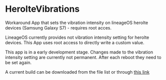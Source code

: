 # HerolteVibrations
Workaround App that sets the vibration intensity on lineageOS herolte devices (Samsung Galaxy S7) - requires root acces.

LineageOS currently provides not vibration intensity setting for herolte devices. This App uses root access to directly write a custom value.

This app is in a early development stage. Changes made to the vibration intensity setting are currently not permanent. After each reboot they need to be set again.

A current build can be downloaded from the file list or through [this link](https://github.com/plan5/HerolteVibrations/blob/master/app-release.apk)
